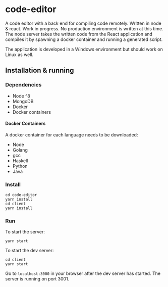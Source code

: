 # code-editor

A code editor with a back end for compiling code remotely. Written in node &amp; react. Work in progress.
No production environment is written at this time.
The node server takes the written code from the React application and compiles it by spawning a docker container and running a generated script.

The application is developed in a Windows environment but should work on Linux as well.

## Installation & running

### Dependencies

* Node ^8
* MongoDB
* Docker
* Docker containers

#### Docker Containers

A docker container for each language needs to be downloaded:

* Node
* Golang
* gcc
* Haskell
* Python
* Java

### Install

```
cd code-editor
yarn install
cd client
yarn install
```

### Run

To start the server:

```
yarn start
```

To start the dev server:

```
cd client
yarn start
```

Go to `localhost:3000` in your browser after the dev server has started.
The server is running on port 3001.
